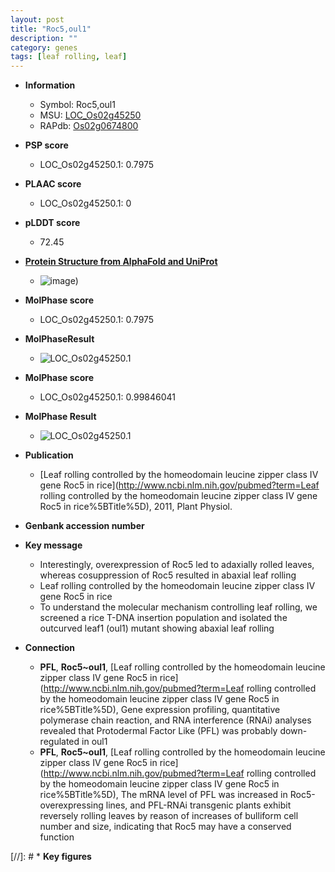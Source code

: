 ```yaml
---
layout: post
title: "Roc5,oul1"
description: ""
category: genes
tags: [leaf rolling, leaf]
---
```


* **Information**  
    + Symbol: Roc5,oul1  
    + MSU: [LOC_Os02g45250](http://rice.plantbiology.msu.edu/cgi-bin/ORF_infopage.cgi?orf=LOC_Os02g45250)  
    + RAPdb: [Os02g0674800](http://rapdb.dna.affrc.go.jp/viewer/gbrowse_details/irgsp1?name=Os02g0674800)  

* **PSP score**  
    + LOC_Os02g45250.1: 0.7975 

* **PLAAC score**  
    + LOC_Os02g45250.1: 0 

* **pLDDT score**
    + 72.45

* **[Protein Structure from AlphaFold and UniProt](https://www.uniprot.org/uniprotkb/Q6EPF0/entry#structure)**
    + ![image](https://ricepsp.github.io/images/Q6/AF-Q6EPF0-F1.png))

* **MolPhase score**
    + LOC_Os02g45250.1: 0.7975

* **MolPhaseResult**
    + ![LOC_Os02g45250.1](https://ricepsp.github.io/pictures/LOC_Os02g/LOC_Os02g45250.1.png)

* **MolPhase score**
    + LOC_Os02g45250.1: 0.99846041

* **MolPhase Result**
    + ![LOC_Os02g45250.1](https://304243504.github.io/Pictures/LOC_Os02g/LOC_Os02g45250.1.png)

* **Publication**  
    + [Leaf rolling controlled by the homeodomain leucine zipper class IV gene Roc5 in rice](http://www.ncbi.nlm.nih.gov/pubmed?term=Leaf rolling controlled by the homeodomain leucine zipper class IV gene Roc5 in rice%5BTitle%5D), 2011, Plant Physiol.

* **Genbank accession number**  

* **Key message**  
    + Interestingly, overexpression of Roc5 led to adaxially rolled leaves, whereas cosuppression of Roc5 resulted in abaxial leaf rolling
    + Leaf rolling controlled by the homeodomain leucine zipper class IV gene Roc5 in rice
    + To understand the molecular mechanism controlling leaf rolling, we screened a rice T-DNA insertion population and isolated the outcurved leaf1 (oul1) mutant showing abaxial leaf rolling

* **Connection**  
    + __PFL__, __Roc5~oul1__, [Leaf rolling controlled by the homeodomain leucine zipper class IV gene Roc5 in rice](http://www.ncbi.nlm.nih.gov/pubmed?term=Leaf rolling controlled by the homeodomain leucine zipper class IV gene Roc5 in rice%5BTitle%5D), Gene expression profiling, quantitative polymerase chain reaction, and RNA interference (RNAi) analyses revealed that Protodermal Factor Like (PFL) was probably down-regulated in oul1
    + __PFL__, __Roc5~oul1__, [Leaf rolling controlled by the homeodomain leucine zipper class IV gene Roc5 in rice](http://www.ncbi.nlm.nih.gov/pubmed?term=Leaf rolling controlled by the homeodomain leucine zipper class IV gene Roc5 in rice%5BTitle%5D), The mRNA level of PFL was increased in Roc5-overexpressing lines, and PFL-RNAi transgenic plants exhibit reversely rolling leaves by reason of increases of bulliform cell number and size, indicating that Roc5 may have a conserved function

[//]: # * **Key figures**  


